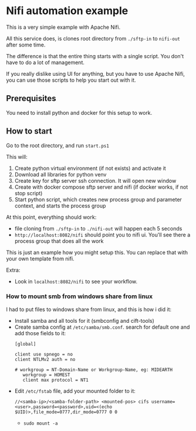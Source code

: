 # Nifi automation example

This is a very simple example with Apache Nifi.

All this service does, is clones root directory from `./sftp-in` to `nifi-out` after some time.

The difference is that the entire thing starts with a single script. You don't have to do a lot of management.

If you really dislike using UI for anything, but you have to use Apache Nifi, you can use those scripts to help you start out with it.

## Prerequisites

You need to install python and docker for this setup to work.

## How to start

Go to the root directory, and run `start.ps1`

This will:
1. Create python virtual environment (if not exists) and activate it
2. Download all libraries for python venv
3. Create key for sftp server ssh connection. It will open new window
4. Create with docker compose sftp server and nifi (if docker works, if not stop script)
5. Start python script, which creates new process group and parameter context, and starts the process group

At this point, everything should work:
- file cloning from `./sftp-in` to `./nifi-out` will happen each 5 seconds 
- `http://localhost:8082/nifi` should point you to nifi ui. You'll see there a process group that does all the work

This is just an example how you might setup this. You can replace that with your own template from nifi.

Extra:
- Look in `localhost:8082/nifi` to see your workflow.

### How to mount smb from windows share from linux

I had to put files to windows share from linux, and this is how i did it:
- Install samba and all tools for it (smbconfig and cift-tools)
- Create samba config at `/etc/samba/smb.conf`. search for default one and add those fields to it:
    ```
    [global]

    client use spnego = no
    client NTLMv2 auth = no

    # workgroup = NT-Domain-Name or Workgroup-Name, eg: MIDEARTH
       workgroup = HOMEST
       client max protocol = NT1
    ```
- Edit `/etc/fstab` file, add your mounted folder to it:
    ```
    //<samba-ip>/<samba-folder-path> <mounted-pos> cifs username=<user>,password=<password>,uid=<(echo $UID)>,file_mode=0777,dir_mode=0777 0 0
    ```
    - `sudo mount -a`

